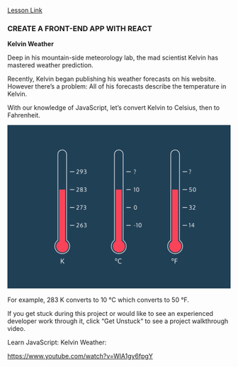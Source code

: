 [Lesson Link](https://www.codecademy.com/paths/build-web-apps-with-react/tracks/intro-to-building-web-apps-with-React/modules/overview-of-react/projects/kelvin-weather-javascript)

### CREATE A FRONT-END APP WITH REACT

**Kelvin Weather**

Deep in his mountain-side meteorology lab, the mad scientist Kelvin has mastered weather prediction.

Recently, Kelvin began publishing his weather forecasts on his website. However there’s a problem: All of his forecasts describe the temperature in Kelvin.

With our knowledge of JavaScript, let’s convert Kelvin to Celsius, then to Fahrenheit.

![](./Kelvin-Thermometers.svg)

For example, 283 K converts to 10 °C which converts to 50 °F.

If you get stuck during this project or would like to see an experienced developer work through it, click “Get Unstuck“ to see a project walkthrough video.

Learn JavaScript: Kelvin Weather:

https://www.youtube.com/watch?v=WlA1gy6fpgY
